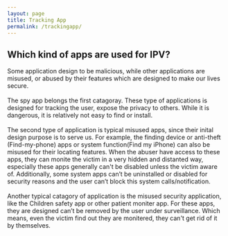 ```yaml
---
layout: page
title: Tracking App
permalink: /trackingapp/
---
```


<h2>Which kind of apps are used for IPV?</h2>

Some application design to be malicious, while other applications are misused, or abused by their features which are designed to make our lives secure.
<br></br>
The spy app belongs the first catagoray. These type of applications is designed for tracking the user, expose the privacy to others. While it is dangerous, it is relatively not easy to find or install.
<br></br>
The second type of application is typical misused apps, since their inital design purpose is to serve us. For example, the finding device or anti-theft (Find-my-phone) apps or system function(Find my iPhone) can also be misused for their locating features. When the abuser have access to these apps, they can monite the victim in a very hidden and distanted way, especially these apps generally can't be disabled unless the victim aware of. Additionally, some system apps can’t be uninstalled or disabled for security reasons and the user can’t block this system calls/notification.
<br></br>
Another typical catagory of application is the misused security application, like the Children safety app or other patient moniter app.  For these apps, they are designed can’t be removed by the user under surveillance. Which means, even the victim find out they are monitered, they can't get rid of it by themselves.
